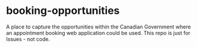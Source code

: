# booking-opportunities

A place to capture the opportunities within the Canadian Government where an appointment booking web application could be used. This repo is just for Issues - not code.
